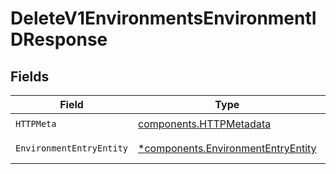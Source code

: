 # DeleteV1EnvironmentsEnvironmentIDResponse


## Fields

| Field                                                                                   | Type                                                                                    | Required                                                                                | Description                                                                             |
| --------------------------------------------------------------------------------------- | --------------------------------------------------------------------------------------- | --------------------------------------------------------------------------------------- | --------------------------------------------------------------------------------------- |
| `HTTPMeta`                                                                              | [components.HTTPMetadata](../../models/components/httpmetadata.md)                      | :heavy_check_mark:                                                                      | N/A                                                                                     |
| `EnvironmentEntryEntity`                                                                | [*components.EnvironmentEntryEntity](../../models/components/environmententryentity.md) | :heavy_minus_sign:                                                                      | Archive an environment                                                                  |
